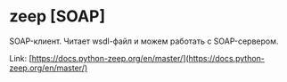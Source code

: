 # zeep \[SOAP]

SOAP-клиент. Читает wsdl-файл и можем работать с SOAP-сервером.

Link: [https://docs.python-zeep.org/en/master/](https://docs.python-zeep.org/en/master/)
